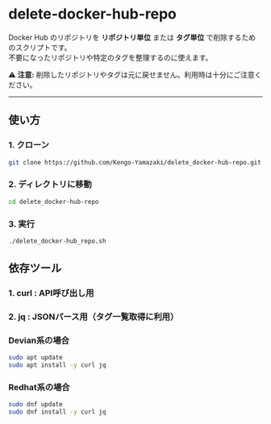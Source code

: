 # delete-docker-hub-repo

Docker Hub のリポジトリを **リポジトリ単位** または **タグ単位** で削除するためのスクリプトです。  
不要になったリポジトリや特定のタグを整理するのに使えます。  

⚠️ **注意:** 削除したリポジトリやタグは元に戻せません。利用時は十分にご注意ください。

---

## 使い方

### 1. クローン
```bash
git clone https://github.com/Kengo-Yamazaki/delete_docker-hub-repo.git 
```
### 2. ディレクトリに移動
```bash
cd delete_docker-hub-repo
```
### 3. 実行
```bash
./delete_docker-hub_repo.sh
```

## 依存ツール

### 1. curl : API呼び出し用
### 2. jq : JSONパース用（タグ一覧取得に利用）

### Devian系の場合
```bash
sudo apt update
sudo apt install -y curl jq
```

### Redhat系の場合
```bash
sudo dnf update
sudo dnf install -y curl jq
```

